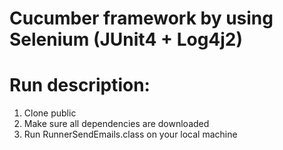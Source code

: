 # Cucumber framework by using Selenium (JUnit4 + Log4j2)

# Run description:
1. Clone public
2. Make sure all dependencies are downloaded
3. Run RunnerSendEmails.class on your local machine

